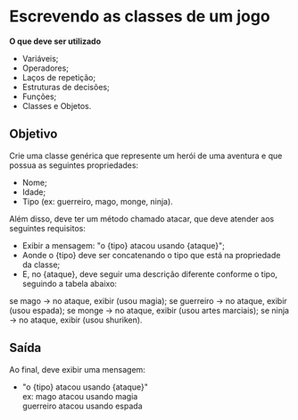 # Escrevendo as classes de um jogo

**O que deve ser utilizado**

- Variáveis;
- Operadores;
- Laços de repetição;
- Estruturas de decisões;
- Funções;
- Classes e Objetos.

## Objetivo

Crie uma classe genérica que represente um herói de uma aventura e que possua as seguintes propriedades:

- Nome;
- Idade;
- Tipo (ex: guerreiro, mago, monge, ninja).

Além disso, deve ter um método chamado atacar, que deve atender aos seguintes requisitos:

- Exibir a mensagem: "o {tipo} atacou usando {ataque}";
- Aonde o {tipo} deve ser concatenando o tipo que está na propriedade da classe;
- E, no {ataque}, deve seguir uma descrição diferente conforme o tipo, seguindo a tabela abaixo:

se mago -> no ataque, exibir (usou magia);
se guerreiro -> no ataque, exibir (usou espada);
se monge -> no ataque, exibir (usou artes marciais);
se ninja -> no ataque, exibir (usou shuriken).

## Saída

Ao final, deve exibir uma mensagem:

- "o {tipo} atacou usando {ataque}"
  <br>
  ex: mago atacou usando magia
      <br>
      guerreiro atacou usando espada